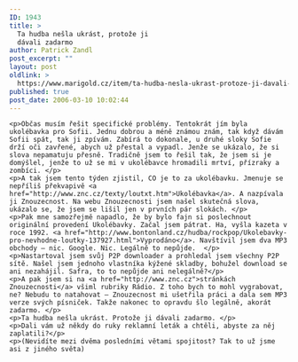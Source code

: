 ```yaml
---
ID: 1943
title: >
  Ta hudba nešla ukrást, protože ji
  dávali zadarmo
author: Patrick Zandl
post_excerpt: ""
layout: post
oldlink: >
  https://www.marigold.cz/item/ta-hudba-nesla-ukrast-protoze-ji-davali-zadarmo
published: true
post_date: 2006-03-10 10:02:44
---
```

	<p>Občas musím řešit specifické problémy. Tentokrát jím byla ukolébavka pro Sofii. Jednu dobrou a méně známou znám, tak když dávám Sofii spát, tak ji zpívám. Zabírá to dokonale, u druhé sloky Sofie drží oči zavřené, abych už přestal a vypadl. Jenže se ukázalo, že si slova nepamatuju přesně. Tradičně jsem to řešil tak, že jsem si je domýšlel, jenže to už se mi v ukolébavce hromadili mrtví, přízraky a zombíci. </p>
	<p>A tak jsem tento týden zjistil, CO je to za ukolébavku. Jmenuje se nepříliš překvapivě <a href="http://www.znc.cz/texty/loutxt.htm">Ukolébavka</a>. A nazpívala ji Znouzecnost. Na webu Znouzecnosti jsem našel skutečná slova, ukázalo se, že jsem se lišil jen v prvních pár slokách. </p>
	<p>Pak mne samozřejmě napadlo, že by bylo fajn si poslechnout originální provedení Ukolébavky. Začal jsem pátrat. Ha, vyšla kazeta v roce 1992. <a href="http://www.bontonland.cz/hudba/rockpop/Ukolebavky-pro-nevhodne-loutky-137927.html">Vyprodáno</a>. Navštívil jsem dva MP3 obchody – nic. Google. Nic. Legálně to nepůjde.  </p>
	<p>Nastartoval jsem svůj P2P downloader a prohledal jsem všechny P2P sítě. Našel jsem jednoho vlastníka kýžené skladby, bohužel download se ani nezahájil. Safra, to to nepůjde ani nelegálně?</p>
	<p>A pak jsem si na <a href="http://www.znc.cz">stránkách Znouzecnosti</a> všiml rubriky Rádio. Z toho bych to mohl vygrabovat, ne? Nebudu to natahovat – Znouzecnost mi ušetřila práci a dala sem MP3 verze svých písniček. Takže nakonec to opravdu šlo legálně, akorát zadarmo. </p>
	<p>Ta hudba nešla ukrást. Protože ji dávali zadarmo. </p>
	<p>Dali vám už někdy do ruky reklamní leták a chtěli, abyste za něj zaplatili?</p>
	<p>(Nevidíte mezi dvěma posledními větami spojitost? Tak to už jsme asi z jiného světa)
</p>